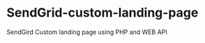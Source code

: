 SendGrid-custom-landing-page
============================

SendGird Custom landing page using PHP and WEB API
